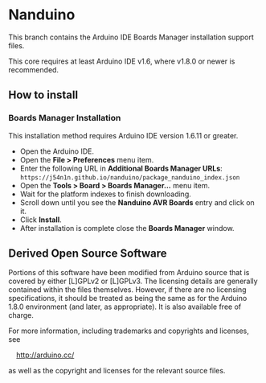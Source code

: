 # Nanduino
This branch contains the Arduino IDE Boards Manager installation support files.

This core requires at least Arduino IDE v1.6, where v1.8.0 or newer is
recommended.

## How to install
### Boards Manager Installation
This installation method requires Arduino IDE version 1.6.11 or greater.
* Open the Arduino IDE.
* Open the **File > Preferences** menu item.
* Enter the following URL in **Additional Boards Manager URLs**: `https://j54n1n.github.io/nanduino/package_nanduino_index.json`
* Open the **Tools > Board > Boards Manager...** menu item.
* Wait for the platform indexes to finish downloading.
* Scroll down until you see the **Nanduino AVR Boards** entry and click on it.
* Click **Install**.
* After installation is complete close the **Boards Manager** window.

## Derived Open Source Software
Portions of this software have been modified from Arduino source that is
covered by either [L]GPLv2 or [L]GPLv3.  The licensing details are generally
contained within the files themselves.  However, if there are no licensing
specifications, it should be treated as being the same as for the Arduino 1.8.0
environment (and later, as appropriate). It is also available free of charge.

For more information, including trademarks and copyrights and licenses, see

&nbsp;&nbsp;&nbsp;&nbsp;http://arduino.cc/

as well as the copyright and licenses for the relevant source files.